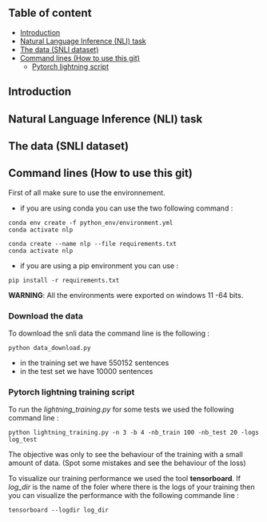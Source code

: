 
## Table of content

- [Introduction](#introduction)
- [Natural Language Inference (NLI) task](#natural-language-inference-nli-task)
- [The data (SNLI dataset)](#the-data-snli-dataset)
- [Command lines (How to use this git)](#command-lines-how-to-use-this-git)
    - [Pytorch lightning script](#pytorch-lightning-training-script)

## Introduction

## Natural Language Inference (NLI) task

## The data (SNLI dataset)

## Command lines (How to use this git)

First of all make sure to use the environnement.

- if you are using conda you can use the two following command :

```commandline
conda env create -f python_env/environment.yml
conda activate nlp
```

```commandline
conda create --name nlp --file requirements.txt
conda activate nlp
```

- if you are using a pip environment you can use :

```commandline
pip install -r requirements.txt
```

**WARNING**: All the environments were exported on windows 11 -64 bits.

### Download the data

To download the snli data the command line is the following :

```
python data_download.py
```

- in the training set we have 550152 sentences
- in the test set we have 10000 sentences

### Pytorch lightning training script

To run the *lightning_training.py* for some tests we used the following command line :

```commandline
python lightning_training.py -n 3 -b 4 -nb_train 100 -nb_test 20 -logs log_test
```

The objective was only to see the behaviour of the training with a small amount of data. (Spot some mistakes and see the
behaviour of the loss)

To visualize our training performance we used the tool **tensorboard**. If *log_dir* is the name of the foler where
there is the logs of your training then you can visualize the performance with the following commande line :

```commandline
tensorboard --logdir log_dir
```
